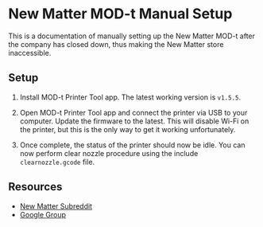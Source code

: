 # New Matter MOD-t Manual Setup

This is a documentation of manually setting up the New Matter MOD-t after the company has closed down, thus making the New Matter store inaccessible.

## Setup

1. Install MOD-t Printer Tool app. The latest working version is `v1.5.5`.

2. Open MOD-t Printer Tool app and connect the printer via USB to your computer. Update the firmware to the latest. This will disable Wi-Fi on the printer, but this is the only way to get it working unfortunately.

3. Once complete, the status of the printer should now be idle. You can now perform clear nozzle procedure using the include `clearnozzle.gcode` file.

## Resources

- [New Matter Subreddit](https://www.reddit.com/r/newmatter/)
- [Google Group](https://groups.google.com/g/mod-t)
